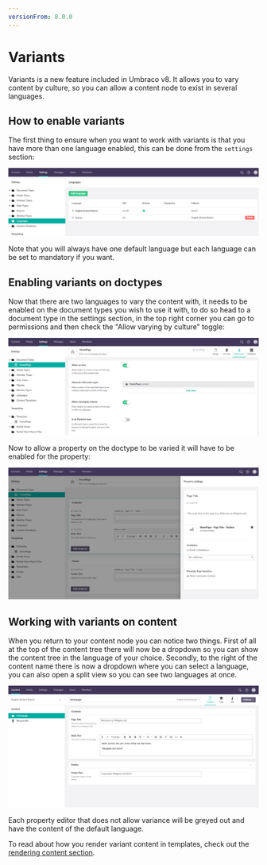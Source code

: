 ```yaml
---
versionFrom: 8.0.0
---
```


# Variants

Variants is a new feature included in Umbraco v8. It allows you to vary content by culture, so you can allow a content node to exist in several languages.

## How to enable variants

The first thing to ensure when you want to work with variants is that you have more than one language enabled, this can be done from the `settings` section:

![Adding a language](images/languages.png)

Note that you will always have one default language but each language can be set to mandatory if you want.

## Enabling variants on doctypes

Now that there are two languages to vary the content with, it needs to be enabled on the document types you wish to use it with, to do so head to a document type in the settings section, in the top right corner you can go to permissions and then check the "Allow varying by culture" toggle:

![Allowing variance on doc types](images/allow-variance.png)

Now to allow a property on the doctype to be varied it will have to be enabled for the property:

![Allowing variance on properties](images/varying-properties.png)

## Working with variants on content

When you return to your content node you can notice two things. First of all at the top of the content tree there will now be a dropdown so you can show the content tree in the language of your choice. 
Secondly, to the right of the content name there is now a dropdown where you can select a language, you can also open a split view so you can see two languages at once.

![Allowing variance on properties](images/varying-content.png)

Each property editor that does not allow variance will be greyed out and have the content of the default language.

To read about how you render variant content in templates, check out the [rendering content section](../../Design/Rendering-Content/index-v8.md).